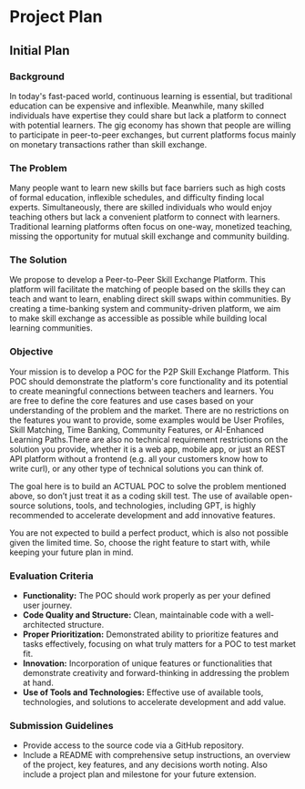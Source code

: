 # Project Plan

## Initial Plan

### **Background**

In today's fast-paced world, continuous learning is essential, but traditional education can be expensive and inflexible. Meanwhile, many skilled individuals have expertise they could share but lack a platform to connect with potential learners. The gig economy has shown that people are willing to participate in peer-to-peer exchanges, but current platforms focus mainly on monetary transactions rather than skill exchange.

### **The Problem**

Many people want to learn new skills but face barriers such as high costs of formal education, inflexible schedules, and difficulty finding local experts. Simultaneously, there are skilled individuals who would enjoy teaching others but lack a convenient platform to connect with learners. Traditional learning platforms often focus on one-way, monetized teaching, missing the opportunity for mutual skill exchange and community building.

### **The Solution**

We propose to develop a Peer-to-Peer Skill Exchange Platform. This platform will facilitate the matching of people based on the skills they can teach and want to learn, enabling direct skill swaps within communities. By creating a time-banking system and community-driven platform, we aim to make skill exchange as accessible as possible while building local learning communities.

### **Objective**

Your mission is to develop a POC for the P2P Skill Exchange Platform. This POC should demonstrate the platform's core functionality and its potential to create meaningful connections between teachers and learners. You are free to define the core features and use cases based on your understanding of the problem and the market. There are no restrictions on the features you want to provide, some examples would be User Profiles, Skill Matching, Time Banking, Community Features, or AI-Enhanced Learning Paths.There are also no technical requirement restrictions on the solution you provide, whether it is a web app, mobile app, or just an REST API platform without a frontend (e.g. all your customers know how to write curl), or any other type of technical solutions you can think of.

The goal here is to build an ACTUAL POC to solve the problem mentioned above, so don’t just treat it as a coding skill test. The use of available open-source solutions, tools, and technologies, including GPT, is highly recommended to accelerate development and add innovative features.

You are not expected to build a perfect product, which is also not possible given the limited time. So, choose the right feature to start with, while keeping your future plan in mind.

### **Evaluation Criteria**

- **Functionality:** The POC should work properly as per your defined user journey.
- **Code Quality and Structure:** Clean, maintainable code with a well-architected structure.
- **Proper Prioritization:** Demonstrated ability to prioritize features and tasks effectively, focusing on what truly matters for a POC to test market fit.
- **Innovation:** Incorporation of unique features or functionalities that demonstrate creativity and forward-thinking in addressing the problem at hand.
- **Use of Tools and Technologies:** Effective use of available tools, technologies, and solutions to accelerate development and add value.

### **Submission Guidelines**

- Provide access to the source code via a GitHub repository.
- Include a README with comprehensive setup instructions, an overview of the project, key features, and any decisions worth noting. Also include a project plan and milestone for your future extension.
